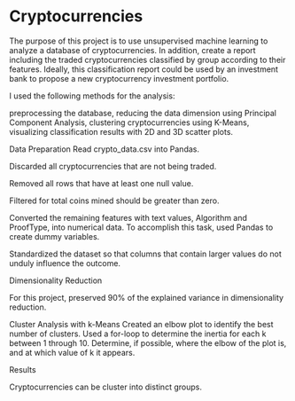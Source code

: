 # Cryptocurrencies

The purpose of this project is to use unsupervised machine learning to analyze a database of cryptocurrencies.  In addition, create a report including the traded cryptocurrencies classified by group according to their features.
Ideally, this classification report could be used by an investment bank to propose a new cryptocurrency investment portfolio.

I used the following methods for the analysis:

preprocessing the database,
reducing the data dimension using Principal Component Analysis,
clustering cryptocurrencies using K-Means,
visualizing classification results with 2D and 3D scatter plots.

Data Preparation
Read crypto_data.csv into Pandas. 

Discarded all cryptocurrencies that are not being traded.

Removed all rows that have at least one null value.

Filtered for total coins mined should be greater than zero.

Converted the remaining features with text values, Algorithm and ProofType, into numerical data. To accomplish this task, used Pandas to create dummy variables.

Standardized the dataset so that columns that contain larger values do not unduly influence the outcome.

Dimensionality Reduction

For this project, preserved 90% of the explained variance in dimensionality reduction.


Cluster Analysis with k-Means
Created an elbow plot to identify the best number of clusters. Used a for-loop to determine the inertia for each k between 1 through 10. Determine, if possible, where the elbow of the plot is, and at which value of k it appears.

Results

Cryptocurrencies can be cluster into distinct groups.
